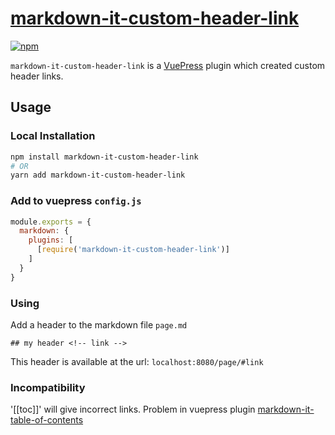 # [markdown-it-custom-header-link](https://github.com/abernov/markdown-it-custom-header-link/)

[![npm](https://img.shields.io/npm/v/markdown-it-custom-header-link.svg)](https://www.npmjs.com/package/markdown-it-custom-header-link)

`markdown-it-custom-header-link` is a [VuePress](https://vuepress.vuejs.org/) plugin which created custom header links.

## Usage

### Local Installation

```bash
npm install markdown-it-custom-header-link
# OR
yarn add markdown-it-custom-header-link
```

### Add to vuepress `config.js`

```js
module.exports = {
  markdown: {
    plugins: [
      [require('markdown-it-custom-header-link')]
    ]
  }
}
```

### Using

Add a header to the markdown file `page.md` 
```
## my header <!-- link -->
```
This header is available at the url: `localhost:8080/page/#link` 

### Incompatibility

'[[toc]]' will give incorrect links. Problem in vuepress plugin [markdown-it-table-of-contents](https://github.com/Oktavilla/markdown-it-table-of-contents)
